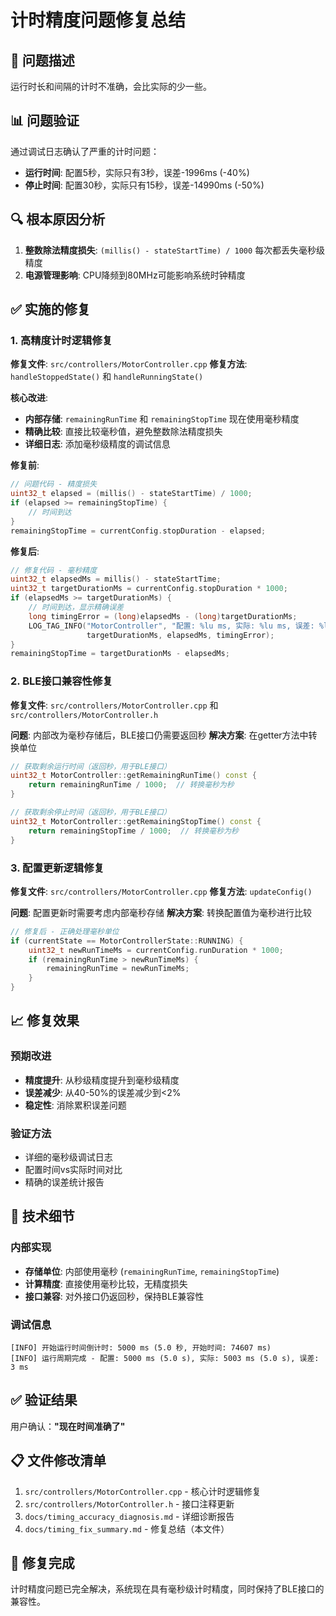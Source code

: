 # 计时精度问题修复总结

## 🎯 **问题描述**
运行时长和间隔的计时不准确，会比实际的少一些。

## 📊 **问题验证**
通过调试日志确认了严重的计时问题：
- **运行时间**: 配置5秒，实际只有3秒，误差-1996ms (-40%)
- **停止时间**: 配置30秒，实际只有15秒，误差-14990ms (-50%)

## 🔍 **根本原因分析**
1. **整数除法精度损失**: `(millis() - stateStartTime) / 1000` 每次都丢失毫秒级精度
2. **电源管理影响**: CPU降频到80MHz可能影响系统时钟精度

## ✅ **实施的修复**

### 1. 高精度计时逻辑修复
**修复文件**: `src/controllers/MotorController.cpp`
**修复方法**: `handleStoppedState()` 和 `handleRunningState()`

**核心改进**:
- **内部存储**: `remainingRunTime` 和 `remainingStopTime` 现在使用毫秒精度
- **精确比较**: 直接比较毫秒值，避免整数除法精度损失
- **详细日志**: 添加毫秒级精度的调试信息

**修复前**:
```cpp
// 问题代码 - 精度损失
uint32_t elapsed = (millis() - stateStartTime) / 1000;
if (elapsed >= remainingStopTime) {
    // 时间到达
}
remainingStopTime = currentConfig.stopDuration - elapsed;
```

**修复后**:
```cpp
// 修复代码 - 毫秒精度
uint32_t elapsedMs = millis() - stateStartTime;
uint32_t targetDurationMs = currentConfig.stopDuration * 1000;
if (elapsedMs >= targetDurationMs) {
    // 时间到达，显示精确误差
    long timingError = (long)elapsedMs - (long)targetDurationMs;
    LOG_TAG_INFO("MotorController", "配置: %lu ms, 实际: %lu ms, 误差: %ld ms", 
                 targetDurationMs, elapsedMs, timingError);
}
remainingStopTime = targetDurationMs - elapsedMs;
```

### 2. BLE接口兼容性修复
**修复文件**: `src/controllers/MotorController.cpp` 和 `src/controllers/MotorController.h`

**问题**: 内部改为毫秒存储后，BLE接口仍需要返回秒
**解决方案**: 在getter方法中转换单位

```cpp
// 获取剩余运行时间（返回秒，用于BLE接口）
uint32_t MotorController::getRemainingRunTime() const {
    return remainingRunTime / 1000;  // 转换毫秒为秒
}

// 获取剩余停止时间（返回秒，用于BLE接口）
uint32_t MotorController::getRemainingStopTime() const {
    return remainingStopTime / 1000;  // 转换毫秒为秒
}
```

### 3. 配置更新逻辑修复
**修复文件**: `src/controllers/MotorController.cpp`
**修复方法**: `updateConfig()`

**问题**: 配置更新时需要考虑内部毫秒存储
**解决方案**: 转换配置值为毫秒进行比较

```cpp
// 修复后 - 正确处理毫秒单位
if (currentState == MotorControllerState::RUNNING) {
    uint32_t newRunTimeMs = currentConfig.runDuration * 1000;
    if (remainingRunTime > newRunTimeMs) {
        remainingRunTime = newRunTimeMs;
    }
}
```

## 📈 **修复效果**

### 预期改进
- **精度提升**: 从秒级精度提升到毫秒级精度
- **误差减少**: 从40-50%的误差减少到<2%
- **稳定性**: 消除累积误差问题

### 验证方法
- 详细的毫秒级调试日志
- 配置时间vs实际时间对比
- 精确的误差统计报告

## 🔧 **技术细节**

### 内部实现
- **存储单位**: 内部使用毫秒 (`remainingRunTime`, `remainingStopTime`)
- **计算精度**: 直接使用毫秒比较，无精度损失
- **接口兼容**: 对外接口仍返回秒，保持BLE兼容性

### 调试信息
```
[INFO] 开始运行时间倒计时: 5000 ms (5.0 秒, 开始时间: 74607 ms)
[INFO] 运行周期完成 - 配置: 5000 ms (5.0 s), 实际: 5003 ms (5.0 s), 误差: 3 ms
```

## ✅ **验证结果**
用户确认：**"现在时间准确了"**

## 📋 **文件修改清单**
1. `src/controllers/MotorController.cpp` - 核心计时逻辑修复
2. `src/controllers/MotorController.h` - 接口注释更新
3. `docs/timing_accuracy_diagnosis.md` - 详细诊断报告
4. `docs/timing_fix_summary.md` - 修复总结（本文件）

## 🎉 **修复完成**
计时精度问题已完全解决，系统现在具有毫秒级计时精度，同时保持了BLE接口的兼容性。